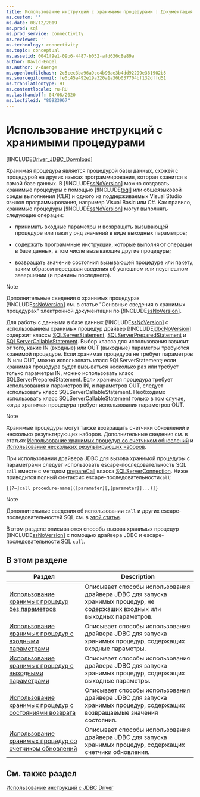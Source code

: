 ```yaml
---
title: Использование инструкций с хранимыми процедурами | Документация Майкрософт
ms.custom: ''
ms.date: 08/12/2019
ms.prod: sql
ms.prod_service: connectivity
ms.reviewer: ''
ms.technology: connectivity
ms.topic: conceptual
ms.assetid: 0041f9e1-09b6-4487-b052-afd636c8e89a
author: David-Engel
ms.author: v-daenge
ms.openlocfilehash: 2c5cec3ba96a9ce4b96ae3b4dd92299e361902b5
ms.sourcegitcommit: fe5c45a492e19a320a1a36b037704bf132dffd51
ms.translationtype: HT
ms.contentlocale: ru-RU
ms.lasthandoff: 04/08/2020
ms.locfileid: "80923967"
---
```

# <a name="using-statements-with-stored-procedures"></a>Использование инструкций с хранимыми процедурами

[!INCLUDE[Driver_JDBC_Download](../../includes/driver_jdbc_download.md)]

Хранимая процедура является процедурой базы данных, схожей с процедурой на других языках программирования, которая хранится в самой базе данных. В [!INCLUDE[ssNoVersion](../../includes/ssnoversion-md.md)] можно создавать хранимые процедуры с помощью [!INCLUDE[tsql](../../includes/tsql-md.md)] или общеязыковой среды выполнения (CLR) и одного из поддерживаемых Visual Studio языков программирования, например Visual Basic или C#. Как правило, хранимые процедуры [!INCLUDE[ssNoVersion](../../includes/ssnoversion-md.md)] могут выполнять следующие операции:  
  
- принимать входные параметры и возвращать вызывающей процедуре или пакету ряд значений в виде выходных параметров;  
  
- содержать программные инструкции, которые выполняют операции в базе данных, в том числе вызывающие другие процедуры;  
  
- возвращать значение состояния вызывающей процедуре или пакету, таким образом передавая сведения об успешном или неуспешном завершении (и причины последнего).  
  
> [!NOTE]  
> Дополнительные сведения о хранимых процедурах [!INCLUDE[ssNoVersion](../../includes/ssnoversion-md.md)] см. в статье "Основные сведения о хранимых процедурах" электронной документации по [!INCLUDE[ssNoVersion](../../includes/ssnoversion-md.md)].  
  
Для работы с данными в базе данных [!INCLUDE[ssNoVersion](../../includes/ssnoversion-md.md)] с использованием хранимых процедур драйвер [!INCLUDE[jdbcNoVersion](../../includes/jdbcnoversion_md.md)] содержит классы [SQLServerStatement](../../connect/jdbc/reference/sqlserverstatement-class.md), [SQLServerPreparedStatement](../../connect/jdbc/reference/sqlserverpreparedstatement-class.md) и [SQLServerCallableStatement](../../connect/jdbc/reference/sqlservercallablestatement-class.md). Выбор класса для использования зависит от того, какие IN (входные) или OUT (выходные) параметры требуются хранимой процедуре. Если хранимая процедура не требует параметров IN или OUT, можно использовать класс SQLServerStatement; если хранимая процедура будет вызываться несколько раз или требует только параметры IN, можно использовать класс SQLServerPreparedStatement. Если хранимая процедура требует использования и параметров IN, и параметров OUT, следует использовать класс SQLServerCallableStatement. Необходимо использовать класс SQLServerCallableStatement только в том случае, когда хранимая процедура требует использования параметров OUT.  
  
> [!NOTE]  
> Хранимые процедуры могут также возвращать счетчики обновлений и несколько результирующих наборов. Дополнительные сведения см. в статьях [Использование хранимых процедур со счетчиком обновлений](../../connect/jdbc/using-a-stored-procedure-with-an-update-count.md) и [Использование нескольких результирующих наборов](../../connect/jdbc/using-multiple-result-sets.md).  
  
При использовании драйвера JDBC для вызова хранимой процедуры с параметрами следует использовать escape-последовательность SQL `call` вместе с методом [prepareCall](../../connect/jdbc/reference/preparecall-method-sqlserverconnection.md) класса [SQLServerConnection](../../connect/jdbc/reference/sqlserverconnection-class.md). Ниже приводится полный синтаксис escape-последовательности`call`:  
  
 `{[?=]call procedure-name[([parameter][,[parameter]]...)]}`  
  
> [!NOTE]  
> Дополнительные сведения об использовании `call` и других escape-последовательностей SQL см. в [этой статье](../../connect/jdbc/using-sql-escape-sequences.md).  
  
В этом разделе описываются способы вызова хранимых процедур [!INCLUDE[ssNoVersion](../../includes/ssnoversion-md.md)] с помощью драйвера JDBC и escape-последовательности SQL `call`.  
  
## <a name="in-this-section"></a>В этом разделе  
  
|Раздел|Description|  
|-----------|-----------------|  
|[Использование хранимых процедур без параметров](../../connect/jdbc/using-a-stored-procedure-with-no-parameters.md)|Описывает способы использования драйвера JDBC для запуска хранимых процедур, не содержащих входных или выходных параметров.|  
|[Использование хранимых процедур с входными параметрами](../../connect/jdbc/using-a-stored-procedure-with-input-parameters.md)|Описывает способы использования драйвера JDBC для запуска хранимых процедур, содержащих входные параметры.|  
|[Использование хранимых процедур с выходными параметрами](../../connect/jdbc/using-a-stored-procedure-with-output-parameters.md)|Описывает способы использования драйвера JDBC для запуска хранимых процедур, содержащих выходные параметры.|  
|[Использование хранимых процедур с состояниями возврата](../../connect/jdbc/using-a-stored-procedure-with-a-return-status.md)|Описывает способы использования драйвера JDBC для запуска хранимых процедур, содержащих возвращаемые значения состояния.|  
|[Использование хранимых процедур со счетчиком обновлений](../../connect/jdbc/using-a-stored-procedure-with-an-update-count.md)|Описывает способы использования драйвера JDBC для запуска хранимых процедур, содержащих счетчики обновления.|  
  
## <a name="see-also"></a>См. также раздел

[Использование инструкций с JDBC Driver](../../connect/jdbc/using-statements-with-the-jdbc-driver.md)  
